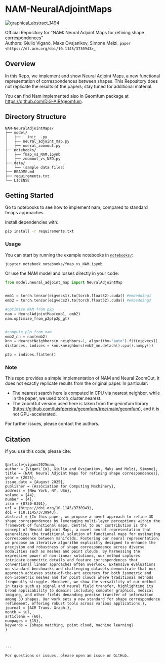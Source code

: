 # NAM-NeuralAdjointMaps
![graphical_abstract_1494](https://github.com/user-attachments/assets/f7ecd67d-4a1d-4aa2-8d5d-412534c86b8b)

Official Repository for "NAM: Neural Adjoint Maps for refining shape correspondences"  
Authors: Giulio Viganò, Maks Ovsjanikov, Simone Melzi.
`paper <https://dl.acm.org/doi/10.1145/3730943>`_
## Overview

In this Repo, we implement and show Neural Adjoint Maps, a new functional representation of correspondences between shapes. This Repository does not replicate the results of the papers; stay tuned for additional material.

You can find Nam implemented also in Geomfum package at https://github.com/DiG-AIR/geomfum.

## Directory Structure
```
NAM-NeuralAdjointMaps/
├── model/
│   ├── __init__.py
│   ├── neural_adjoint_map.py
│   ├── nueral_zoomout.py
├── notebooks/
│   ├── fmap_vs_NAM.ipynb
│   ├── zoomout_vs_NZO.py  
├── data/
│   └── (sample data files)
├── README.md
├── requirements.txt
└── LICENSE
```

## Getting Started

Go to notebooks to see how to implement nam, compared to standard fmaps approaches.

Install dependencies with:

```sh
pip install -r requirements.txt
```


### Usage

You can start by running the example notebooks in [`notebooks/`](notebooks/):

```sh
jupyter notebook notebooks/fmap_vs_NAM.ipynb
```

Or use the NAM model and losses directly in your code:

```python
from model.neural_adjoint_map import NeuralAdjointMap


emb1 = torch.tensor(eigvecs1).to(torch.float32).cuda() #embedding1
emb2 = torch.tensor(eigvecs2).to(torch.float32).cuda() #embedding2

#optimize NAM from p2p
nam = NeuralAdjointMap(emb1, emb2)
nam.optimize_from_p2p(p2p_gt)


#compute p2p from nam
emb2_nn = nam(emb2)
knn = NearestNeighbors(n_neighbors=1, algorithm="auto").fit(eigvecs1)
distances, indices = knn.kneighbors(emb2_nn.detach().cpu().numpy())

p2p = indices.flatten()
```

### Note
This repo provides a simple implementation of NAM and Neural ZoomOut, it does not exactly replicate results from the original paper. In particular:
- The nearest search here is computed in CPU via nearest neighbor, while in the paper, we used torch_cluster.nearest.
- The zoomOut version used here is taken from the geomfum library (https://github.com/luisfpereira/geomfum/tree/main/geomfum), and it is not  GPU-accelerated.

For further issues, please contact the authors.



## Citation

If you use this code, please cite:

```

@article{vigano2025nam,
author = {Vigan\`{o}, Giulio and Ovsjanikov, Maks and Melzi, Simone},
title = {NAM: Neural Adjoint Maps for refining shape correspondences},
year = {2025},
issue_date = {August 2025},
publisher = {Association for Computing Machinery},
address = {New York, NY, USA},
volume = {44},
number = {4},
issn = {0730-0301},
url = {https://doi.org/10.1145/3730943},
doi = {10.1145/3730943},
abstract = {In this paper, we propose a novel approach to refine 3D shape correspondences by leveraging multi-layer perceptions within the framework of functional maps. Central to our contribution is the concept of Neural Adjoint Maps, a novel neural representation that generalizes the traditional solution of functional maps for estimating correspondence between manifolds. Fostering our neural representation, we propose an iterative algorithm explicitly designed to enhance the precision and robustness of shape correspondence across diverse modalities such as meshes and point clouds. By harnessing the expressive power of non-linear solutions, our method captures intricate geometric details and feature correspondences that conventional linear approaches often overlook. Extensive evaluations on standard benchmarks and challenging datasets demonstrate that our approach achieves state-of-the-art accuracy for both isometric and non-isometric meshes and for point clouds where traditional methods frequently struggle. Moreover, we show the versatility of our method in tasks such as signal and neural field transfer, highlighting its broad applicability to domains including computer graphics, medical imaging, and other fields demanding precise transfer of information among 3D shapes. Our work sets a new standard for shape correspondence refinement, offering robust tools across various applications.},
journal = {ACM Trans. Graph.},
month = jul,
articleno = {60},
numpages = {15},
keywords = {shape matching, point cloud, machine learning}
}



---

For questions or issues, please open an issue on GitHub.
